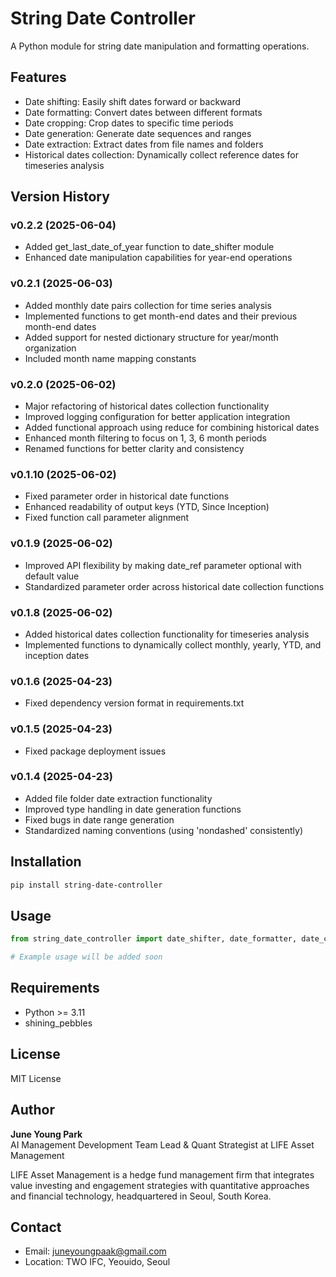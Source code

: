 # String Date Controller

A Python module for string date manipulation and formatting operations.

## Features

- Date shifting: Easily shift dates forward or backward
- Date formatting: Convert dates between different formats
- Date cropping: Crop dates to specific time periods
- Date generation: Generate date sequences and ranges
- Date extraction: Extract dates from file names and folders
- Historical dates collection: Dynamically collect reference dates for timeseries analysis

## Version History

### v0.2.2 (2025-06-04)
- Added get_last_date_of_year function to date_shifter module
- Enhanced date manipulation capabilities for year-end operations

### v0.2.1 (2025-06-03)
- Added monthly date pairs collection for time series analysis
- Implemented functions to get month-end dates and their previous month-end dates
- Added support for nested dictionary structure for year/month organization
- Included month name mapping constants

### v0.2.0 (2025-06-02)
- Major refactoring of historical dates collection functionality
- Improved logging configuration for better application integration
- Added functional approach using reduce for combining historical dates
- Enhanced month filtering to focus on 1, 3, 6 month periods
- Renamed functions for better clarity and consistency

### v0.1.10 (2025-06-02)
- Fixed parameter order in historical date functions
- Enhanced readability of output keys (YTD, Since Inception)
- Fixed function call parameter alignment

### v0.1.9 (2025-06-02)
- Improved API flexibility by making date_ref parameter optional with default value
- Standardized parameter order across historical date collection functions

### v0.1.8 (2025-06-02)
- Added historical dates collection functionality for timeseries analysis
- Implemented functions to dynamically collect monthly, yearly, YTD, and inception dates

### v0.1.6 (2025-04-23)
- Fixed dependency version format in requirements.txt

### v0.1.5 (2025-04-23)
- Fixed package deployment issues

### v0.1.4 (2025-04-23)
- Added file folder date extraction functionality
- Improved type handling in date generation functions
- Fixed bugs in date range generation
- Standardized naming conventions (using 'nondashed' consistently)

## Installation

```bash
pip install string-date-controller
```

## Usage

```python
from string_date_controller import date_shifter, date_formatter, date_cropper

# Example usage will be added soon
```

## Requirements

- Python >= 3.11
- shining_pebbles

## License

MIT License

## Author

**June Young Park**  
AI Management Development Team Lead & Quant Strategist at LIFE Asset Management

LIFE Asset Management is a hedge fund management firm that integrates value investing and engagement strategies with quantitative approaches and financial technology, headquartered in Seoul, South Korea.

## Contact

- Email: juneyoungpaak@gmail.com
- Location: TWO IFC, Yeouido, Seoul
